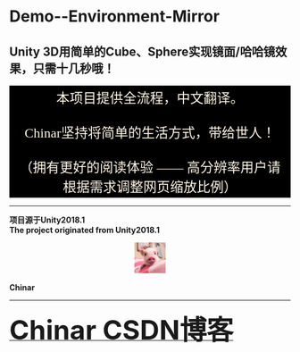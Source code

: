 # Demo--Environment-Mirror
Unity 3D用简单的Cube、Sphere实现镜面/哈哈镜效果，只需十几秒哦！
----------
<table><tr><td bgcolor= #000000>
<center><font face="微软雅黑" color=#FDF5E6 size=5>本项目提供全流程，中文翻译。<br><br>Chinar坚持将简单的生活方式，带给世人！<br><br>（拥有更好的阅读体验 —— 高分辨率用户请根据需求调整网页缩放比例）
</font>
</td></tr></table>

----------

**项目源于Unity2018.1**
**<br>The project originated from Unity2018.1**


<center>
<img src="https://github.com/ChinarG/TUTORIAL--Costume-Change/blob/master/zhutouChinar.jpg?raw=true" width="11%" height="11%" $ $ />
</center>

**Chinar**

----------

**[<font size=7> Chinar CSDN博客](http://www.chinar.fun "跳转到 Chinar 博客")**

